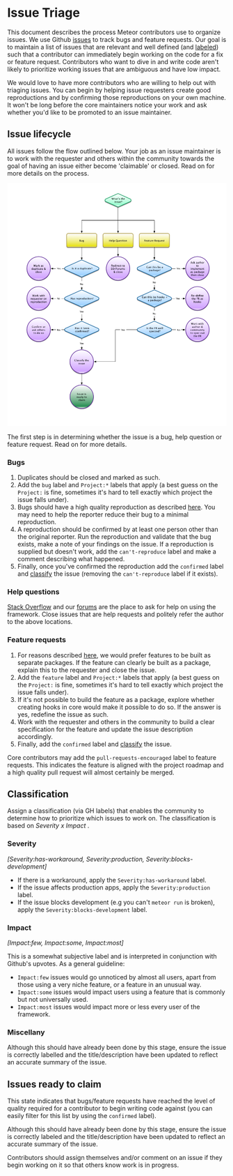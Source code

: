 # Issue Triage

This document describes the process Meteor contributors use to organize issues. We use Github [issues](https://github.com/meteor/meteor/issues) to track bugs and feature requests. Our goal is to maintain a list of issues that are relevant and well defined (and [labeled](https://github.com/meteor/meteor/labels)) such that a contributor can immediately begin working on the code for a fix or feature request. Contributors who want to dive in and write code aren't likely to prioritize working issues that are ambiguous and have low impact.

We would love to have more contributors who are willing to help out with triaging issues. You can begin by helping issue requesters create good reproductions and by confirming those reproductions on your own machine. It won't be long before the core maintainers notice your work and ask whether you'd like to be promoted to an issue maintainer.

## Issue lifecycle

All issues follow the flow outlined below. Your job as an issue maintainer is to work with the requester and others within the community towards the goal of having an issue either become 'claimable' or closed. Read on for more details on the process.

![Flowchart](IssueTriageFlow.png "Issue Lifecycle")

The first step is in determining whether the issue is a bug, help question or feature request. Read on for more details.

### Bugs

1. Duplicates should be closed and marked as such.
2. Add the `bug` label and `Project:*` labels that apply (a best guess on the `Project:` is fine, sometimes it's hard to tell exactly which project the issue falls under).
3. Bugs should have a high quality reproduction as described [here](Contributing.md#reporting-bug). You may need to help the reporter reduce their bug to a minimal reproduction.
4. A reproduction should be confirmed by at least one person other than the original reporter. Run the reproduction and validate that the bug exists, make a note of your findings on the issue. If a reproduction is supplied but doesn't work, add the `can't-reproduce` label and make a comment describing what happened.
5. Finally, once you've confirmed the reproduction add the `confirmed` label and [classify](#classification) the issue (removing the `can't-reproduce` label if it exists).

### Help questions

[Stack Overflow](http://stackoverflow.com/questions/tagged/meteor) and our [forums](https://forums.meteor.com/c/help) are the place to ask for help on using the framework. Close issues that are help requests and politely refer the author to the above locations.

### Feature requests

1. For reasons described [here](Contributing.md#feature-requests), we would prefer features to be built as separate packages. If the feature can clearly be built as a package, explain this to the requester and close the issue.
2. Add the `feature` label and `Project:*` labels that apply (a best guess on the `Project:` is fine, sometimes it's hard to tell exactly which project the issue falls under).
3. If it's not possible to build the feature as a package, explore whether creating hooks in core would make it possible to do so. If the answer is yes, redefine the issue as such.
4. Work with the requester and others in the community to build a clear specification for the feature and update the issue description accordingly.
5. Finally, add the `confirmed` label and [classify](#classification) the issue.

Core contributors may add the `pull-requests-encouraged` label to feature requests. This indicates the feature is aligned with the project roadmap and a high quality pull request will almost certainly be merged.

<h2 id="classification">Classification</h2>

Assign a classification (via GH labels) that enables the community to determine how to prioritize which issues to work on. The classification is based on *Severity x Impact* .

### Severity
_[Severity:has-workaround, Severity:production, Severity:blocks-development]_

- If there is a workaround, apply the `Severity:has-workaround` label.
- If the issue affects production apps, apply the `Severity:production` label.
- If the issue blocks development (e.g you can't `meteor run` is broken), apply the `Severity:blocks-development` label.

### Impact
_[Impact:few, Impact:some, Impact:most]_

This is a somewhat subjective label and is interpreted in conjunction with Github's upvotes. As a general guideline:

- `Impact:few` issues would go unnoticed by almost all users, apart from those using a very niche feature, or a feature in an unusual way.
- `Impact:some` issues would impact users using a feature that is commonly but not universally used.
- `Impact:most` issues would impact more or less every user of the framework.

### Miscellany

Although this should have already been done by this stage, ensure the issue is
correctly labelled and the title/description have been updated to reflect an
accurate summary of the issue.

## Issues ready to claim

This state indicates that bugs/feature requests have reached the level of quality
required for a contributor to begin writing code against (you can easily filter for this list by using the `confirmed` label).

Although this should have already been done by this stage, ensure the issue is
correctly labeled and the title/description have been updated to reflect an
accurate summary of the issue.

Contributors should assign themselves and/or comment on an issue if they begin working on it so that others know work is in progress.
